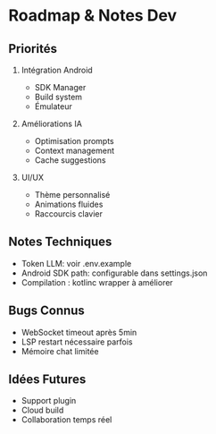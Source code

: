 # Roadmap & Notes Dev

## Priorités
1. Intégration Android
   - SDK Manager
   - Build system
   - Émulateur

2. Améliorations IA
   - Optimisation prompts
   - Context management
   - Cache suggestions

3. UI/UX
   - Thème personnalisé
   - Animations fluides
   - Raccourcis clavier

## Notes Techniques
- Token LLM: voir .env.example
- Android SDK path: configurable dans settings.json
- Compilation : kotlinc wrapper à améliorer

## Bugs Connus
- WebSocket timeout après 5min
- LSP restart nécessaire parfois
- Mémoire chat limitée

## Idées Futures
- Support plugin
- Cloud build
- Collaboration temps réel